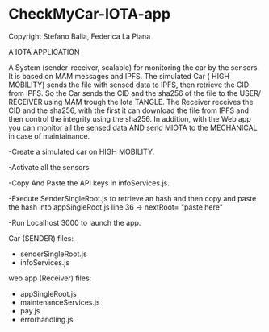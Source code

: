 # CheckMyCar-IOTA-app
Copyright Stefano Balla, Federica La Piana

A IOTA APPLICATION

A System (sender-receiver, scalable) for monitoring the car by the sensors. It is based on MAM messages and IPFS. The simulated Car ( HIGH MOBILITY) sends the file with sensed data to IPFS, then retrieve the CID from IPFS. So the Car sends the CID and the sha256 of the file to the USER/ RECEIVER using MAM trough the Iota TANGLE. 
The Receiver receives the CID and the sha256, with the first it can download the file from IPFS and then control the integrity using the sha256.
In addition, with the Web app you can monitor all the sensed data AND send MIOTA to the MECHANICAL in case of maintainance.


-Create a simulated car on HIGH MOBILITY.

-Activate all the sensors.

-Copy And Paste the API keys in infoServices.js.

-Execute SenderSingleRoot.js to retrieve an hash and then copy and paste the hash into appSingleRoot.js line 36 -> nextRoot= "paste here"

-Run Localhost 3000 to launch the app.

Car (SENDER) files:
- senderSingleRoot.js
- infoServices.js

web app (Receiver) files:
- appSingleRoot.js
- maintenanceServices.js
- pay.js
- errorhandling.js



